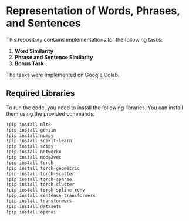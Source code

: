 # Representation of Words, Phrases, and Sentences

This repository contains implementations for the following tasks:

1. **Word Similarity**
2. **Phrase and Sentence Similarity**
3. **Bonus Task**

The tasks were implemented on Google Colab.

## Required Libraries

To run the code, you need to install the following libraries. You can install them using the provided commands:

```bash
!pip install nltk
!pip install gensim
!pip install numpy
!pip install scikit-learn
!pip install scipy
!pip install networkx
!pip install node2vec
!pip install torch
!pip install torch-geometric
!pip install torch-scatter
!pip install torch-sparse
!pip install torch-cluster
!pip install torch-spline-conv
!pip install sentence-transformers
!pip install transformers
!pip install datasets
!pip install openai
